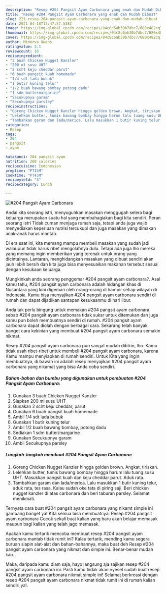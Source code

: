 ```yaml
---
description: "Resep #204 Pangsit Ayam Carbonara yang enak dan Mudah Dibuat"
title: "Resep #204 Pangsit Ayam Carbonara yang enak dan Mudah Dibuat"
slug: 221-resep-204-pangsit-ayam-carbonara-yang-enak-dan-mudah-dibuat
date: 2021-04-18T12:47:57.538Z
image: https://img-global.cpcdn.com/recipes/04c8c6ab30b7dbc7/680x482cq70/204-pangsit-ayam-carbonara-foto-resep-utama.jpg
thumbnail: https://img-global.cpcdn.com/recipes/04c8c6ab30b7dbc7/680x482cq70/204-pangsit-ayam-carbonara-foto-resep-utama.jpg
cover: https://img-global.cpcdn.com/recipes/04c8c6ab30b7dbc7/680x482cq70/204-pangsit-ayam-carbonara-foto-resep-utama.jpg
author: Minerva Owens
ratingvalue: 3.1
reviewcount: 10
recipeingredient:
- "3 buah Chicken Nugget Kanzler"
- "200 ml susu UHT"
- "2 scht keju cheddar parut"
- "6 buah pangsit kuah homemade"
- "1/4 sdt lada bubuk"
- "1 butir kuning telur"
- "1/2 buah bawang bombay potong dadu"
- "1 sdm buttermargarine"
- "Secukupnya garam"
- "Secukupnya parsley"
recipeinstructions:
- "Goreng Chicken Nugget Kanzler hingga golden brown. Angkat, tiriskan."
- "Lelehkan butter, tumis bawang bombay hingga harum lalu tuang susu UHT. Masukkan pangsit kuah dan keju cheddar parut. Aduk rata."
- "Tambahkan garam dan lada/merica. Lalu masukkan 1 butir kuning telur, aduk rata, tes rasa. Kalau sudah oke tata di piring saji. Beri chicken nugget kanzler di atas carbonara dan beri taburan parsley. Selamat menikmati."
categories:
- Resep
tags:
- 204
- pangsit
- ayam

katakunci: 204 pangsit ayam 
nutrition: 268 calories
recipecuisine: Indonesian
preptime: "PT15M"
cooktime: "PT43M"
recipeyield: "3"
recipecategory: Lunch

---
```



![#204 Pangsit Ayam Carbonara](https://img-global.cpcdn.com/recipes/04c8c6ab30b7dbc7/680x482cq70/204-pangsit-ayam-carbonara-foto-resep-utama.jpg)

Andai kita seorang istri, menyuguhkan masakan menggugah selera bagi keluarga merupakan suatu hal yang membahagiakan bagi kita sendiri. Peran seorang istri Tidak cuman menjaga rumah saja, tetapi anda juga wajib menyediakan keperluan nutrisi tercukupi dan juga masakan yang dimakan anak-anak harus mantab.

Di era  saat ini, kita memang mampu membeli masakan yang sudah jadi walaupun tidak harus ribet mengolahnya dulu. Tetapi ada juga lho mereka yang memang ingin memberikan yang terenak untuk orang yang dicintainya. Lantaran, menghidangkan masakan yang dibuat sendiri akan jauh lebih bersih dan kita juga bisa menyesuaikan makanan tersebut sesuai dengan kesukaan keluarga. 



Mungkinkah anda seorang penggemar #204 pangsit ayam carbonara?. Asal kamu tahu, #204 pangsit ayam carbonara adalah hidangan khas di Nusantara yang kini digemari oleh orang-orang di hampir setiap wilayah di Indonesia. Kamu bisa menyajikan #204 pangsit ayam carbonara sendiri di rumah dan dapat dijadikan santapan kesukaanmu di hari libur.

Anda tak perlu bingung untuk memakan #204 pangsit ayam carbonara, sebab #204 pangsit ayam carbonara tidak sukar untuk ditemukan dan juga kamu pun boleh membuatnya sendiri di rumah. #204 pangsit ayam carbonara dapat diolah dengan berbagai cara. Sekarang telah banyak banget cara kekinian yang membuat #204 pangsit ayam carbonara semakin nikmat.

Resep #204 pangsit ayam carbonara pun sangat mudah dibikin, lho. Kamu tidak usah ribet-ribet untuk membeli #204 pangsit ayam carbonara, karena Kamu mampu menyiapkan di rumah sendiri. Untuk Kita yang ingin membuatnya, di bawah ini adalah resep menyajikan #204 pangsit ayam carbonara yang nikamat yang bisa Anda coba sendiri.

<!--inarticleads1-->

##### Bahan-bahan dan bumbu yang digunakan untuk pembuatan #204 Pangsit Ayam Carbonara:

1. Gunakan 3 buah Chicken Nugget Kanzler
1. Siapkan 200 ml susu UHT
1. Gunakan 2 scht keju cheddar, parut
1. Gunakan 6 buah pangsit kuah homemade
1. Ambil 1/4 sdt lada bubuk
1. Gunakan 1 butir kuning telur
1. Ambil 1/2 buah bawang bombay, potong dadu
1. Sediakan 1 sdm butter/margarine
1. Gunakan Secukupnya garam
1. Ambil Secukupnya parsley




<!--inarticleads2-->

##### Langkah-langkah membuat #204 Pangsit Ayam Carbonara:

1. Goreng Chicken Nugget Kanzler hingga golden brown. Angkat, tiriskan.
1. Lelehkan butter, tumis bawang bombay hingga harum lalu tuang susu UHT. Masukkan pangsit kuah dan keju cheddar parut. Aduk rata.
1. Tambahkan garam dan lada/merica. Lalu masukkan 1 butir kuning telur, aduk rata, tes rasa. Kalau sudah oke tata di piring saji. Beri chicken nugget kanzler di atas carbonara dan beri taburan parsley. Selamat menikmati.




Ternyata cara buat #204 pangsit ayam carbonara yang nikamt simple ini gampang banget ya! Kita semua bisa membuatnya. Resep #204 pangsit ayam carbonara Cocok sekali buat kalian yang baru akan belajar memasak maupun bagi kalian yang telah jago memasak.

Apakah kamu tertarik mencoba membuat resep #204 pangsit ayam carbonara mantab tidak rumit ini? Kalau tertarik, mending kamu segera buruan siapin alat-alat dan bahan-bahannya, maka buat deh Resep #204 pangsit ayam carbonara yang nikmat dan simple ini. Benar-benar mudah kan. 

Maka, daripada kamu diam saja, hayo langsung aja sajikan resep #204 pangsit ayam carbonara ini. Pasti kamu tiidak akan nyesel sudah buat resep #204 pangsit ayam carbonara nikmat simple ini! Selamat berkreasi dengan resep #204 pangsit ayam carbonara nikmat tidak rumit ini di rumah kalian sendiri,ya!.

